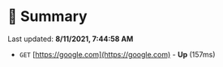 # 📖 Summary
Last updated: **8/11/2021, 7:44:58 AM**

- `GET` [https://google.com](https://google.com) - **Up** (157ms)
